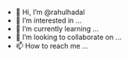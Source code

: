 - 👋 Hi, I’m @rahulhadal
- 👀 I’m interested in ...
- 🌱 I’m currently learning ...
- 💞️ I’m looking to collaborate on ...
- 📫 How to reach me ...

<!---
rahulhadal/rahulhadal is a ✨ special ✨ repository because its `README.md` (this file) appears on your GitHub profile.
You can click the Preview link to take a look at your changes.
--->

